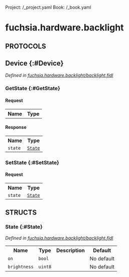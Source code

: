 Project: /_project.yaml
Book: /_book.yaml

# fuchsia.hardware.backlight


## **PROTOCOLS**

## Device {:#Device}
*Defined in [fuchsia.hardware.backlight/backlight.fidl](https://fuchsia.googlesource.com/fuchsia/+/master/zircon/system/fidl/fuchsia-hardware-backlight/backlight.fidl#15)*


### GetState {:#GetState}


#### Request
<table>
    <tr><th>Name</th><th>Type</th></tr>
    </table>


#### Response
<table>
    <tr><th>Name</th><th>Type</th></tr>
    <tr>
            <td><code>state</code></td>
            <td>
                <code><a class='link' href='#State'>State</a></code>
            </td>
        </tr></table>

### SetState {:#SetState}


#### Request
<table>
    <tr><th>Name</th><th>Type</th></tr>
    <tr>
            <td><code>state</code></td>
            <td>
                <code><a class='link' href='#State'>State</a></code>
            </td>
        </tr></table>





## **STRUCTS**

### State {:#State}
*Defined in [fuchsia.hardware.backlight/backlight.fidl](https://fuchsia.googlesource.com/fuchsia/+/master/zircon/system/fidl/fuchsia-hardware-backlight/backlight.fidl#7)*





<table>
    <tr><th>Name</th><th>Type</th><th>Description</th><th>Default</th></tr><tr>
            <td><code>on</code></td>
            <td>
                <code>bool</code>
            </td>
            <td></td>
            <td>No default</td>
        </tr><tr>
            <td><code>brightness</code></td>
            <td>
                <code>uint8</code>
            </td>
            <td></td>
            <td>No default</td>
        </tr>
</table>













